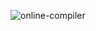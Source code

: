 ![online-compiler](https://github.com/user-attachments/assets/170b52b4-22b0-47fe-b3a6-05613428eeae)
